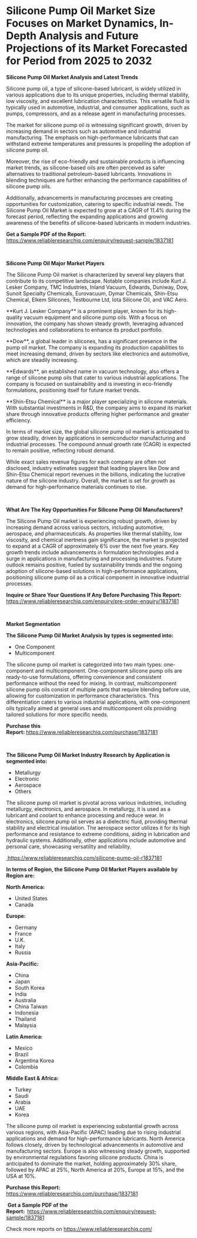 <p><h1>Silicone Pump Oil Market Size Focuses on Market Dynamics, In-Depth Analysis and Future Projections of its Market Forecasted for Period from 2025 to 2032</h1></p><p><strong>Silicone Pump Oil Market Analysis and Latest Trends</strong></p>
<p><p>Silicone pump oil, a type of silicone-based lubricant, is widely utilized in various applications due to its unique properties, including thermal stability, low viscosity, and excellent lubrication characteristics. This versatile fluid is typically used in automotive, industrial, and consumer applications, such as pumps, compressors, and as a release agent in manufacturing processes. </p><p>The market for silicone pump oil is witnessing significant growth, driven by increasing demand in sectors such as automotive and industrial manufacturing. The emphasis on high-performance lubricants that can withstand extreme temperatures and pressures is propelling the adoption of silicone pump oil. </p><p>Moreover, the rise of eco-friendly and sustainable products is influencing market trends, as silicone-based oils are often perceived as safer alternatives to traditional petroleum-based lubricants. Innovations in blending techniques are further enhancing the performance capabilities of silicone pump oils. </p><p>Additionally, advancements in manufacturing processes are creating opportunities for customization, catering to specific industrial needs. The Silicone Pump Oil Market is expected to grow at a CAGR of 11.4% during the forecast period, reflecting the expanding applications and growing awareness of the benefits of silicone-based lubricants in modern industries.</p></p>
<p><strong>Get a Sample PDF of the Report:&nbsp;</strong> <a href="https://www.reliableresearchiq.com/enquiry/request-sample/1837181?utm_campaign=2238&utm_medium=2&utm_source=Github&utm_content=ia&utm_term=02032025&utm_id=silicone-pump-oil">https://www.reliableresearchiq.com/enquiry/request-sample/1837181</a></p>
<p>&nbsp;</p>
<p><strong>Silicone Pump Oil Major Market Players</strong></p>
<p><p>The Silicone Pump Oil market is characterized by several key players that contribute to its competitive landscape. Notable companies include Kurt J. Lesker Company, TMC Industries, Inland Vacuum, Edwards, Duniway, Dow, Sunoit Specialty Chemicals, Eurovacuum, Dymar Chemicals, Shin-Etsu Chemical, Elkem Silicones, Testbourne Ltd, Iota Silicone Oil, and VAC Aero.</p><p>**Kurt J. Lesker Company** is a prominent player, known for its high-quality vacuum equipment and silicone pump oils. With a focus on innovation, the company has shown steady growth, leveraging advanced technologies and collaborations to enhance its product portfolio.</p><p>**Dow**, a global leader in silicones, has a significant presence in the pump oil market. The company is expanding its production capabilities to meet increasing demand, driven by sectors like electronics and automotive, which are steadily increasing.</p><p>**Edwards**, an established name in vacuum technology, also offers a range of silicone pump oils that cater to various industrial applications. The company is focused on sustainability and is investing in eco-friendly formulations, positioning itself for future market trends.</p><p>**Shin-Etsu Chemical** is a major player specializing in silicone materials. With substantial investments in R&D, the company aims to expand its market share through innovative products offering higher performance and greater efficiency.</p><p>In terms of market size, the global silicone pump oil market is anticipated to grow steadily, driven by applications in semiconductor manufacturing and industrial processes. The compound annual growth rate (CAGR) is expected to remain positive, reflecting robust demand.</p><p>While exact sales revenue figures for each company are often not disclosed, industry estimates suggest that leading players like Dow and Shin-Etsu Chemical report revenues in the billions, indicating the lucrative nature of the silicone industry. Overall, the market is set for growth as demand for high-performance materials continues to rise.</p></p>
<p>&nbsp;</p>
<p><strong>What Are The Key Opportunities For Silicone Pump Oil Manufacturers?</strong></p>
<p><p>The Silicone Pump Oil market is experiencing robust growth, driven by increasing demand across various sectors, including automotive, aerospace, and pharmaceuticals. As properties like thermal stability, low viscosity, and chemical inertness gain significance, the market is projected to expand at a CAGR of approximately 6% over the next five years. Key growth trends include advancements in formulation technologies and a surge in applications in manufacturing and processing industries. Future outlook remains positive, fueled by sustainability trends and the ongoing adoption of silicone-based solutions in high-performance applications, positioning silicone pump oil as a critical component in innovative industrial processes.</p></p>
<p><strong>Inquire or Share Your Questions If Any Before Purchasing This Report:</strong> <a href="https://www.reliableresearchiq.com/enquiry/pre-order-enquiry/1837181?utm_campaign=2238&utm_medium=2&utm_source=Github&utm_content=ia&utm_term=02032025&utm_id=silicone-pump-oil">https://www.reliableresearchiq.com/enquiry/pre-order-enquiry/1837181</a></p>
<p>&nbsp;</p>
<p><strong>Market Segmentation</strong></p>
<p><strong>The Silicone Pump Oil Market Analysis by types is segmented into:</strong></p>
<p><ul><li>One Component</li><li>Multicomponent</li></ul></p>
<p><p>The silicone pump oil market is categorized into two main types: one-component and multicomponent. One-component silicone pump oils are ready-to-use formulations, offering convenience and consistent performance without the need for mixing. In contrast, multicomponent silicone pump oils consist of multiple parts that require blending before use, allowing for customization in performance characteristics. This differentiation caters to various industrial applications, with one-component oils typically aimed at general uses and multicomponent oils providing tailored solutions for more specific needs.</p></p>
<p><strong>Purchase this Report:&nbsp;</strong><a href="https://www.reliableresearchiq.com/purchase/1837181?utm_campaign=2238&utm_medium=2&utm_source=Github&utm_content=ia&utm_term=02032025&utm_id=silicone-pump-oil">https://www.reliableresearchiq.com/purchase/1837181</a></p>
<p>&nbsp;</p>
<p><strong>The Silicone Pump Oil Market Industry Research by Application is segmented into:</strong></p>
<p><ul><li>Metallurgy</li><li>Electronic</li><li>Aerospace</li><li>Others</li></ul></p>
<p><p>The silicone pump oil market is pivotal across various industries, including metallurgy, electronics, and aerospace. In metallurgy, it is used as a lubricant and coolant to enhance processing and reduce wear. In electronics, silicone pump oil serves as a dielectric fluid, providing thermal stability and electrical insulation. The aerospace sector utilizes it for its high performance and resistance to extreme conditions, aiding in lubrication and hydraulic systems. Additionally, other applications include automotive and personal care, showcasing versatility and reliability.</p></p>
<p><a href="https://www.reliableresearchiq.com/silicone-pump-oil-r1837181?utm_campaign=2238&utm_medium=2&utm_source=Github&utm_content=ia&utm_term=02032025&utm_id=silicone-pump-oil">&nbsp;https://www.reliableresearchiq.com/silicone-pump-oil-r1837181</a></p>
<p><strong>In terms of Region, the Silicone Pump Oil Market Players available by Region are:</strong></p>
<p>
    <p> <strong> North America: </strong>
        <ul>
            <li>United States</li>
            <li>Canada</li>
        </ul>
        </p> 
    <p> <strong> Europe: </strong>
        <ul>
            <li>Germany</li>
            <li>France</li>
            <li>U.K.</li>
            <li>Italy</li>
            <li>Russia</li>
        </ul>
        </p> 
    <p> <strong> Asia-Pacific: </strong>
        <ul>
            <li>China</li>
            <li>Japan</li>
            <li>South Korea</li>
            <li>India</li>
            <li>Australia</li>
            <li>China Taiwan</li>
            <li>Indonesia</li>
            <li>Thailand</li>
            <li>Malaysia</li>
        </ul>
        </p> 
    <p> <strong> Latin America: </strong>
        <ul>
            <li>Mexico</li>
            <li>Brazil</li>
            <li>Argentina Korea</li>
            <li>Colombia</li>
        </ul>
        </p> 
    <p> <strong> Middle East & Africa: </strong>
        <ul>
            <li>Turkey</li>
            <li>Saudi</li>
            <li>Arabia</li>
            <li>UAE</li>
            <li>Korea</li>
        </ul>
    </p>
    </p>
<p><p>The silicone pump oil market is experiencing substantial growth across various regions, with Asia-Pacific (APAC) leading due to rising industrial applications and demand for high-performance lubricants. North America follows closely, driven by technological advancements in automotive and manufacturing sectors. Europe is also witnessing steady growth, supported by environmental regulations favoring silicone products. China is anticipated to dominate the market, holding approximately 30% share, followed by APAC at 25%, North America at 20%, Europe at 15%, and the USA at 10%.</p></p>
<p><strong>Purchase this Report: </strong><a href="https://www.reliableresearchiq.com/purchase/1837181?utm_campaign=2238&utm_medium=2&utm_source=Github&utm_content=ia&utm_term=02032025&utm_id=silicone-pump-oil">https://www.reliableresearchiq.com/purchase/1837181</a></p>
<p>&nbsp;<strong>Get a Sample PDF of the Report:&nbsp;&nbsp;</strong><a href="https://www.reliableresearchiq.com/enquiry/request-sample/1837181?utm_campaign=2238&utm_medium=2&utm_source=Github&utm_content=ia&utm_term=02032025&utm_id=silicone-pump-oil">https://www.reliableresearchiq.com/enquiry/request-sample/1837181</a></p>
<p><strong></strong></p>
<p>Check more reports on <a href="https://www.reliableresearchiq.com/?utm_campaign=2238&utm_medium=2&utm_source=Github&utm_content=ia&utm_term=02032025&utm_id=silicone-pump-oil">https://www.reliableresearchiq.com/</a></p>